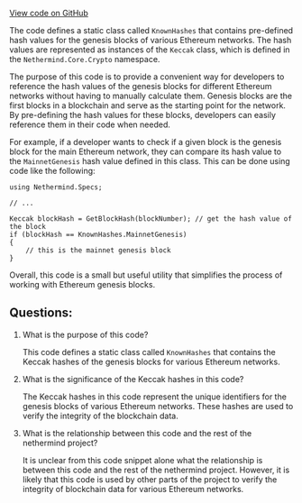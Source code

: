 [View code on GitHub](https://github.com/nethermindeth/nethermind/Nethermind.Specs/KnownHashes.cs)

The code defines a static class called `KnownHashes` that contains pre-defined hash values for the genesis blocks of various Ethereum networks. The hash values are represented as instances of the `Keccak` class, which is defined in the `Nethermind.Core.Crypto` namespace. 

The purpose of this code is to provide a convenient way for developers to reference the hash values of the genesis blocks for different Ethereum networks without having to manually calculate them. Genesis blocks are the first blocks in a blockchain and serve as the starting point for the network. By pre-defining the hash values for these blocks, developers can easily reference them in their code when needed.

For example, if a developer wants to check if a given block is the genesis block for the main Ethereum network, they can compare its hash value to the `MainnetGenesis` hash value defined in this class. This can be done using code like the following:

```
using Nethermind.Specs;

// ...

Keccak blockHash = GetBlockHash(blockNumber); // get the hash value of the block
if (blockHash == KnownHashes.MainnetGenesis)
{
    // this is the mainnet genesis block
}
```

Overall, this code is a small but useful utility that simplifies the process of working with Ethereum genesis blocks.
## Questions: 
 1. What is the purpose of this code?
    
    This code defines a static class called `KnownHashes` that contains the Keccak hashes of the genesis blocks for various Ethereum networks.

2. What is the significance of the Keccak hashes in this code?
    
    The Keccak hashes in this code represent the unique identifiers for the genesis blocks of various Ethereum networks. These hashes are used to verify the integrity of the blockchain data.

3. What is the relationship between this code and the rest of the nethermind project?
    
    It is unclear from this code snippet alone what the relationship is between this code and the rest of the nethermind project. However, it is likely that this code is used by other parts of the project to verify the integrity of blockchain data for various Ethereum networks.